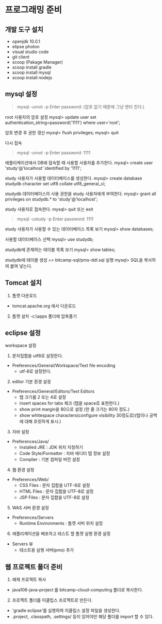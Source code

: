 # 프로그래밍 준비
## 개발 도구 설치
- openjdk 10.0.1
- elipse photon
- visual studio code
- git client
- scoop (Pakage Manager)
- scoop install gradle
- scoop install mysql
- scoop install nodejs

## mysql 설정

> mysql -uroot -p
Enter password: (암호 없기 때문에 그냥 엔터 친다.)

root 사용자의 암호 설정
mysql> update user set 
authentication_string=password('1111') 
where user='root';

암호 변경 후 권한 갱신
mysql> flush privileges;
mysql> quit

다시 접속
>mysql -uroot -p
Enter password: 1111

애플리케이션에서 DB에 접속할 때 사용할 사용자를 추가한다.
mysql> create user 'study'@'localhost' identified 
by '1111';

study 사용자가 사용할 데이터베이스를 생성한다.
mysql> create database studydb character 
set utf8 
collate utf8_general_ci;

studydb 데이터베이스의 사용 권한을 study 사용자에게 부여한다.
mysql> grant all privileges on studydb.* to 
'study'@'localhost';

study 사용자로 접속한다.
mysql> quit 또는 exit
>mysql -ustudy -p
Enter password: 1111

study 사용자가 사용할 수 있는 데이터베이스 목록 보기
mysql> show databases;

사용할 데이터베이스 선택
mysql> use studydb;

studydb에 존재하는 테이블 목록 보기
mysql> show tables;

studydb에 테이블 생성
=> bitcamp-sql/pms-ddl.sql 실행
mysql> SQL을 복사하여 붙여 넣는다.


## Tomcat 설치

1) 톰캣 다운로드
- tomcat.apache.org 에서 다운로드

2) 톰캣 설치
-c:\apps 폴더에 압축풀기

## eclipse 설정

workspace 설정

1) 문자집합을 utf8로 설정한다.
- Preferences/General/Workspace/Text file encoding 
  - utf-8로 설정한다.

2) editor 기본 환경 설정
- Preferences/General/Editors/Text Editors
  - 탭 크기를 2 또는 4로 설정
  - insert spaces for tabs 체크 (탭을 space로 표현한다.)
  - show print margin을 80으로 설정 (한 줄 크기는 80자 정도.)
  - show whitespace characters(configure visibility 30정도로)(탭이나 공백에 대해 흐릿하게 표시.)

3) 자바 설정
- Preferences/Java/
  - Installed JRE : JDK 위치 지정하기
  - Code Style/Formatter : 자바 에디터 탭 정보 설정
  - Complier : 기본 컴파일 버전 설정

4) 웹 환경 설정
- Preferences/Web/
  - CSS Files : 문자 집합을 UTF-8로 설정
  - HTML Files : 문자 집합을 UTF-8로 설정
  - JSP Files : 문자 집합을 UTF-8로 설정

5) WAS 서버 환경 설정
- Preferences/Servers
  - Runtime Environments : 톰캣 서버 위치 설정
  
6) 애플리케이션을 배포하고 테스트 할 톰캣 실행 환경 설정
- Servers 뷰
  - 테스트용 실행 서버(pms) 추가


## 웹 프로젝트 폴더 준비

1) 예제 프로젝트 복사
- java106-java-project 를 bitcamp-cloud-computing 폴더로 복사한다.

2) 프로젝트 폴더를 이클립스 프로젝트로 만든다.
- 'gradle eclipse'를 실행하여 이클립스 설정 파일을 생성한다.
- .project, .classpath, .settings/ 등이 있어야만 해당 폴더를 import 할 수 있다.